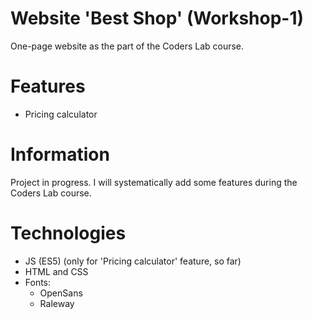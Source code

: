# Website 'Best Shop' (Workshop-1)
One-page website as the part of the Coders Lab course.

# Features
* Pricing calculator

# Information
Project in progress. I will systematically add some features during the Coders Lab course.

# Technologies
* JS (ES5) (only for 'Pricing calculator' feature, so far)
* HTML and CSS
* Fonts:
    * OpenSans
    * Raleway